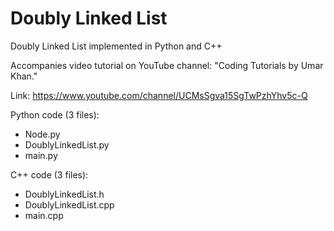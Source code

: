 # Doubly Linked List
Doubly Linked List implemented in Python and C++

Accompanies video tutorial on YouTube channel: "Coding Tutorials by Umar Khan."

Link: 
https://www.youtube.com/channel/UCMsSgva15SgTwPzhYhv5c-Q

Python code (3 files):
- Node.py
- DoublyLinkedList.py
- main.py

C++ code (3 files):
- DoublyLinkedList.h
- DoublyLinkedList.cpp
- main.cpp
